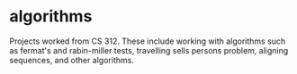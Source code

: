 # algorithms

Projects worked from CS 312. These include working with algorithms such as fermat's and rabin-miller tests, travelling sells persons problem, aligning sequences, and other algorithms. 
